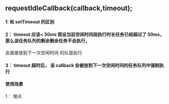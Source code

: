 ## requestIdleCallback(callback,timeout);

#### 1: 和 setTimeout 的区别

#### 2： timeout 应该< 50ms 假设当前空闲时间段执行时长任务已经超过了 50ms，那么该任务队列的剩余剩余任务不会执行，

会直接放到下一次空闲时间 的队首执行

#### 3： timeout 超时后， 该 callback 会被放到下一次空闲时间的任务队列中强制执行

#### 使用场景

1： 埋点
